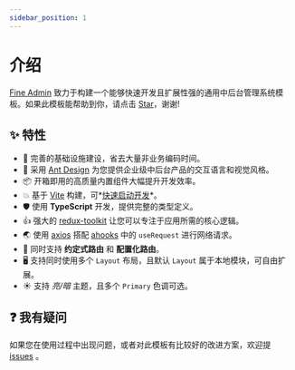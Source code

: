 ```yaml
---
sidebar_position: 1
---
```


# 介绍

[Fine Admin](https://github.com/strivelen/fine-admin) 致力于构建一个能够快速开发且扩展性强的通用中后台管理系统模板。如果此模板能帮助到你，请点击 [Star](https://github.com/strivelen/fine-admin)，谢谢!

## ✨ 特性

* 🔨 完善的基础设施建设，省去大量非业务编码时间。
* 🌈 采用 [Ant Design](https://ant.design/index-cn) 为您提供企业级中后台产品的交互语言和视觉风格。
* 📦 开箱即用的高质量内置组件大幅提升开发效率。
* 💥 基于 [Vite](https://vitejs.dev/) 构建，可*[快速启动开发](https://vitejs.dev/guide/why.html)*。
* 🛡 使用 **TypeScript** 开发，提供完整的类型定义。
* 👍 强大的 [redux-toolkit](https://redux-toolkit.js.org/) 让您可以专注于应用所需的核心逻辑。
* 🌏 使用 [axios](https://www.axios-http.cn/) 搭配 [ahooks](https://ahooks.js.org/zh-CN/) 中的 `useRequest` 进行网络请求。
* 🔌 同时支持 **约定式路由** 和 **配置化路由**。
* 🖥 支持同时使用多个 `Layout` 布局，且默认 `Layout` 属于本地模块，可自由扩展。
* ☀ 支持 *亮/暗* 主题，且多个 `Primary` 色调可选。


## ❓ 我有疑问

如果您在使用过程中出现问题，或者对此模板有比较好的改进方案，欢迎提 [issues](https://github.com/strivelen/fine-admin/issues) 。